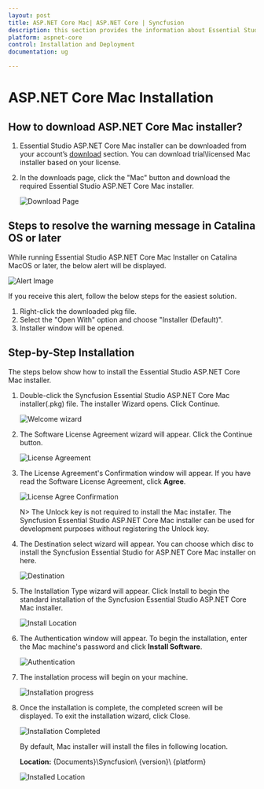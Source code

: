 ```yaml
---
layout: post
title: ASP.NET Core Mac| ASP.NET Core | Syncfusion
description: this section provides the information about Essential Studio ASP.NET Core mac installer and steps for installation
platform: aspnet-core
control: Installation and Deployment
documentation: ug

---
```


# ASP.NET Core Mac Installation

## How to download ASP.NET Core Mac installer?

1. Essential Studio ASP.NET Core Mac installer can be downloaded from your account’s [download](https://help.syncfusion.com/common/essential-studio/download) section. You can download trial\licensed Mac installer based on your license.

2. In the downloads page, click the "Mac" button and download the required Essential Studio ASP.NET Core Mac installer.

   ![Download Page](Mac-Installer_images/Mac_Download.png)  


## Steps to resolve the warning message in Catalina OS or later

   While running Essential Studio ASP.NET Core Mac Installer on Catalina MacOS or later, the below alert will be displayed.

   ![Alert Image](Mac-Installer_images/Mac_Catalina_MacOS_Alert.png)  
     
   If you receive this alert, follow the below steps for the easiest solution.   

   1.	Right-click the downloaded pkg file.
   2.	Select the "Open With" option and choose "Installer (Default)".
   3.	Installer window will be opened.

## Step-by-Step Installation

The steps below show how to install the Essential Studio ASP.NET Core Mac installer. 

1. Double-click the Syncfusion Essential Studio ASP.NET Core Mac installer(.pkg) file. The installer Wizard opens. Click Continue.

   ![Welcome wizard](Mac-Installer_images/Mac_Installer1.png)
   

2. The Software License Agreement wizard will appear. Click the Continue button.

   ![License Agreement](Mac-Installer_images/Mac_Installer2.png)   
   

3. The License Agreement's Confirmation window will appear. If you have read the Software License Agreement, click **Agree**.

   ![License Agree Confirmation](Mac-Installer_images/Mac_Installer3.png)
   
   N> The Unlock key is not required to install the Mac installer. The Syncfusion Essential Studio ASP.NET Core Mac installer can be used for development purposes without registering the Unlock key.


4. The Destination select wizard will appear. You can choose which disc to install the Syncfusion Essential Studio for ASP.NET Core Mac installer on here.

   ![Destination](Mac-Installer_images/Mac_Installer5.png)

5. The Installation Type wizard will appear. Click Install to begin the standard installation of the Syncfusion Essential Studio ASP.NET Core Mac installer.

   ![Install Location](Mac-Installer_images/Mac_Installer6.png)

6. The Authentication window will appear. To begin the installation, enter the Mac machine's password and click **Install Software**.

   ![Authentication](Mac-Installer_images/Mac_Installer7.png)

7. The installation process will begin on your machine. 
   
   ![Installation progress](Mac-Installer_images/Mac_Installer8.png)
   
8. Once the installation is complete, the completed screen will be displayed. To exit the installation wizard, click Close. 

   ![Installation Completed](Mac-Installer_images/Mac_Installer9.png)
   
   By default, Mac installer will install the files in following location.

   **Location:** {Documents}\Syncfusion\ {version}\ {platform}
   
   ![Installed Location](Mac-Installer_images/Mac_Installer10.png)

